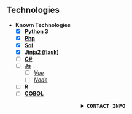 ## Technologies 
* <strong>Known Technologies</strong>  
  - [x] [<strong>Python 3</strong>](https://www.python.org/)
  - [x] [<strong>Php</strong>](https://www.php.net/)
  - [x] [<strong>Sql</strong>](https://en.wikipedia.org/wiki/SQL)
  - [x] [<strong>Jinja2 (flask)</strong>](https://palletsprojects.com/p/jinja/)
  - [ ] [<strong>C#</strong>](https://en.wikipedia.org/wiki/C_Sharp_%28programming_language%29)
  - [ ] [<strong>Js</strong>](https://www.javascript.com/)
      - [ ] [<i>Vue</i>](https://vuejs.org/)
      - [ ] [<i>Node</i>](https://nodejs.org/en/)
  - [ ] [<strong>R</strong>](https://www.r-project.org/)
  - [ ] [<strong>COBOL</strong>](https://developer.ibm.com/languages/cobol/)

<details align="center">

<summary> <b> <samp> CONTACT INFO</samp></b></summary>
<samp>
 <br>
<p align="center">
 <a href="mailto:reece.harris98@protonmail.com">Email</a> | 
 <a href="https://www.linkedin.com/in/reece-harris-3215b91bb/">Linkedin</a> | 
 <a href="https://www.devreece.tech/">Website</a> | 
 <a href="https://www.youtube.com/watch?v=dQw4w9WgXcQ">Youtube</a>
 <img align="center" src="https://github-readme-stats.vercel.app/api?username=NotReeceHarris&show_icons=true&count_private=true&include_all_commits=true&theme=tokyonight" alt="NotReeceHarris's github stats" />
</p> 


</samp>
</details>
